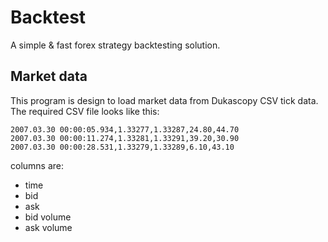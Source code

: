 # Backtest

A simple &amp; fast forex strategy backtesting solution.

## Market data

This program is design to load market data from Dukascopy CSV tick data.
The required CSV file looks like this:

```
2007.03.30 00:00:05.934,1.33277,1.33287,24.80,44.70
2007.03.30 00:00:11.274,1.33281,1.33291,39.20,30.90
2007.03.30 00:00:28.531,1.33279,1.33289,6.10,43.10
```

columns are:
- time
- bid
- ask
- bid volume
- ask volume